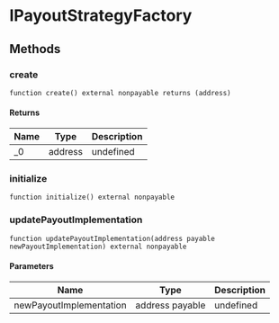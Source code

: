 # IPayoutStrategyFactory









## Methods

### create

```solidity
function create() external nonpayable returns (address)
```






#### Returns

| Name | Type | Description |
|---|---|---|
| _0 | address | undefined |

### initialize

```solidity
function initialize() external nonpayable
```






### updatePayoutImplementation

```solidity
function updatePayoutImplementation(address payable newPayoutImplementation) external nonpayable
```





#### Parameters

| Name | Type | Description |
|---|---|---|
| newPayoutImplementation | address payable | undefined |




